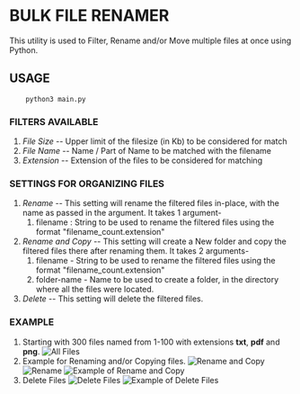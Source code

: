 # BULK FILE RENAMER

This utility is used to Filter, Rename and/or Move multiple files at once using Python.

## USAGE

        python3 main.py

### FILTERS AVAILABLE

1. _File Size_ -- Upper limit of the filesize (in Kb) to be considered for match 
2. _File Name_ -- Name / Part of Name to be matched with the filename
4. _Extension_ -- Extension of the files to be considered for matching

### SETTINGS FOR ORGANIZING FILES

1. _Rename_ -- This setting will rename the filtered files in-place, with the name as passed in the argument. It takes 1 argument-
   1. filename : String to be used to rename the filtered files using the format "filename_count.extension"
2. _Rename and Copy_ -- This setting will create a New folder and copy the filtered files there after renaming them. It takes 2 arguments-
   1. filename - String to be used to rename the filtered files using the format "filename_count.extension"
   2. folder-name - Name to be used to create a folder, in the directory where all the files were located.
3. _Delete_ -- This setting will delete the filtered files.

### EXAMPLE

1. Starting with 300 files named from 1-100 with extensions **txt**, **pdf** and **png**.
![All Files](https://i.imgur.com/IV8yVAc.png)
2. Example for Renaming and/or Copying files.
![Rename and Copy](https://i.imgur.com/7XZZGFY.png) 
![Rename](https://i.imgur.com/TSKYQPR.png)
![Example of Rename and Copy](https://i.imgur.com/1D8GwI0.png?2)
3. Delete Files
![Delete Files](https://i.imgur.com/lYrX9u0.png)
![Example of Delete Files](https://i.imgur.com/4MBIx4O.png?1)
